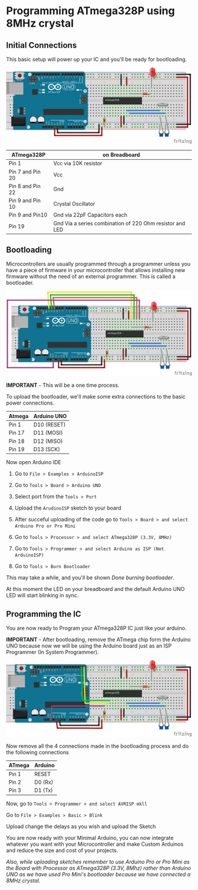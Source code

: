 # Programming ATmega328P using 8MHz crystal

## Initial Connections
This basic setup will power up your IC and you'll be ready for bootloading.

![Initial Connections](/Circuit-Diagrams/Initial-Connections.png "Initial Connections")

|   ATmega328P      |                   on Breadboard                           |
|-------------------|-----------------------------------------------------------|
|Pin 1              | Vcc via 10K resistor                                      |
|Pin 7 and Pin 20   | Vcc                                                       |
|Pin 8 and Pin 22   | Gnd                                                       |
|Pin 9 and Pin 10   | Crystal Oscillator                                        |
|Pin 9 and Pin10    |Gnd via 22pF Capacitors each                               |
|Pin 19             |Gnd Via a series combination of 220 Ohm resistor and LED   |


## Bootloading

Microcontrollers are usually programmed through a programmer unless you have a piece of firmware in your microcontroller that allows installing new firmware without the need of an external programmer. This is called a bootloader.

![Bootloading](/Circuit-Diagrams/Bootloading.png "Bootloading")


**IMPORTANT** - This will be a one time process.

To upload the bootloader, we'll make some extra connections to the basic power connections.

|Atmega         |   Arduino UNO     |
|---------------|-------------------|
|Pin 1          |    D10 (RESET)    |
|Pin 17         |    D11 (MOSI)     |
|Pin 18         |    D12 (MISO)     |
|Pin 19         |    D13 (SCK)      |

Now open Arduino IDE

1) Go to `File > Examples > ArduinoISP`

2) Go to `Tools > Board > Arduino UNO`

3) Select port from the `Tools > Port`

4) Upload the `ArudinoISP` sketch to your board

5) After succeful uploading of the code go to `Tools > Board > and select Arduino Pro or Pro Mini`

6) Go to `Tools > Processor > and select ATmega328P (3.3V, 8MHz)`

7) Go to `Tools > Programmer > and select Arduino as ISP (Not ArduinoISP)`

8) Go to `Tools > Burn Bootloader`

This may take a while, and you'll be shown *Done burning bootloader*.

At this moment the LED on your breadboard and the default Arduino UNO LED will start blinking in sync.


## Programming the IC

You are now ready to Program your ATmega328P IC just like your arduino.

**IMPORTANT** - After bootloading, remove the ATmega chip form the Arduino UNO because now we will be using the Arduino board just as an ISP Programmer (In System Programmer).

![Programming](/Circuit-Diagrams/Programming.png "Programming")


Now remove all the 4 connections made in the bootloading process and do the following connections

|ATmega     |   Arduino     |
|-----------|---------------|
|Pin 1      |   RESET       |
|Pin 2      |   D0 (Rx)     |
|Pin 3      |   D1 (Tx)     |

Now, go to `Tools > Programmer > and select AVRISP mkll`

Go to `File > Examples > Basic > Blink`

Upload change the delays as you wish and upload the Sketch

You are now ready with your Minimal Arduino, you can now integrate whatever you want with your Microcontroller and make Custom Arduinos and reduce the size and cost of your projects.

*Also, while uploading sketches remember to use Arduino Pro or Pro Mini as the Board with Processor as ATmega328P (3.3V, 8Mhz) rather than Arduino UNO as we have used Pro Mini's bootloader because we have connected a 8MHz crystal.*